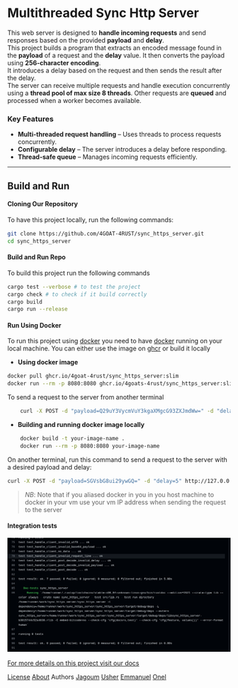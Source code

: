 #  **Multithreaded Sync Http Server**  


This web server is designed to **handle incoming requests** and send responses based on the provided **payload** and **delay**.  
This project builds a program that extracts an encoded message found in the **payload** of a request and the **delay** value. It then converts the payload using **256-character encoding**.  
It introduces a delay based on the request and then sends the result after the delay.  
The server can receive multiple requests and handle execution concurrently using a **thread pool of max size 8 threads**. Other requests are **queued** and processed when a worker becomes available. 

### **Key Features**  
- **Multi-threaded request handling** – Uses threads to process requests concurrently.  
- **Configurable delay** – The server introduces a delay before responding.  
- **Thread-safe queue** – Manages incoming requests efficiently.  

---  

Build and Run
-------------
####  Cloning Our Repository
To have this project locally, run the following commands:  
```sh  
git clone https://github.com/4GOAT-4RUST/sync_https_server.git  
cd sync_https_server  
```
#### Build and Run Repo
To build this project run the following commands
```sh
cargo test --verbose # to test the project
cargo check # to check if it build correctly
cargo build
cargo run --release

```

#### Run Using Docker

To run this project using [docker](https://docs.docker.com/get-started/docker-overview/) you need to have [docker](https://docs.docker.com/get-started/docker-overview/) running on your local machine.
You can either use the image on [ghcr](https://github.com/4GOAT-4RUST/sync_https_server/pkgs/container/sync_https_server) or build it locally 
- **Using docker image**


```sh
docker pull ghcr.io/4goat-4rust/sync_https_server:slim 
docker run --rm -p 8080:8080 ghcr.io/4goats-4rust/sync_https_server:slim 
```

To send a request to the server from another terminal 
```sh
    curl -X POST -d "payload=Q29uY3VycmVuY3kgaXMgcG93ZXJmdWw=" -d "delay=12" http://127.0.0.1:8080/decode
```
- **Building and running docker image locally**

```sh
    docker build -t your-image-name .
    docker run --rm -p 8080:8080 your-image-name
```

On another terminal, run this command to send a request to the server with a desired payload and delay:  
```sh  
curl -X POST -d "payload=SGVsbG8ui29ywGQ=" -d "delay=5" http://127.0.0.1:8080/decode  
```
> *NB*: Note that if you aliased docker in you in you host machine to docker in your vm use your vm IP address when sending the request to the server

#### Integration tests  
![Test](/images/image2.png) 

[For more details on this project visit our docs]()

[License]()
[About]()
Authors
[Jagoum](https://github.com/Jagoum)
[Usher](https://github.com/USHER-PB)
[Emmanuel](https://github.com/Donemmanuelo)
[Onel](https://github.com/onelrian)
